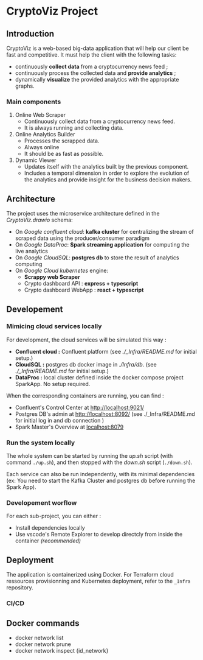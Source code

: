# CryptoViz Project

## Introduction

CryptoViz is a web-based big-data application that will help our client be fast and competitive. It must help the client with the following tasks:
- continuously **collect data** from a cryptocurrency news feed ;
- continuously process the collected data and **provide analytics** ;
- dynamically **visualize** the provided analytics with the appropriate graphs. 

### Main components
1. Online Web Scraper
    - Continuously collect data from a cryptocurrency news feed.
    - It is always running and collecting data.
2. Online Analytics Builder
    - Processes the scrapped data.
    - Always online
    - It should be as fast as possible.
3. Dynamic Viewer
    - Updates itself with the analytics built by the previous component.
    - Includes a temporal dimension in order to explore the evolution of the analytics and provide insight for the business decision makers.


## Architecture

The project uses the microservice architecture defined in the *CryptoViz.drawio* schema:
- On *Google confluent cloud*: **kafka cluster** for centralizing the stream of scraped data using the producer/consumer paradigm
- On *Google DataProc*: **Spark streaming application** for computing the live analytics
- On *Google CloudSQL*: **postgres db** to store the result of analytics computing 
- On *Google Cloud kubernetes* engine:
    - **Scrappy web Scraper**
    - Crypto dashboard API : **express + typescript**
    - Crypto dashboard WebApp : **react + typescript**

## Developement

### Mimicing cloud services locally
For development, the cloud services will be simulated this way :
- **Confluent cloud :** Confluent platform (see *./_Infra/README.md* for initial setup.)
- **CloudSQL :** postgres db docker image in *./Infra/db*. (see *./_Infra/README.md* for initial setup.)
- **DataProc :**  local cluster defined inside the docker compose project SparkApp. No setup required.

When the corresponding containers are running, you can find :
- Confluent's Control Center at [http://localhost:9021/](http://localhost:9021/)
- Postgres DB's admin at [http://localhost:8092/](http://localhost:8092/) (see ./_Infra/README.md for initial log in and db connection )
- Spark Master's Overview at [localhost:8079](localhost:8079) 

### Run the system locally
The whole system can be started by running the *up.sh* script (with command `./up.sh`), and then stopped with the  *down.sh* script (`./down.sh`).

Each service can also be run independently, with its minimal dependencies (ex: You need to start the Kafka Cluster and postgres db before running the Spark App).

### Developement worflow

For each sub-project, you can either :
- Install dependencies locally 
- Use vscode's Remote Explorer to develop directcly from inside the container *(recommended)*

## Deployment

The application is containerized using Docker. For Terraform cloud ressources provisionning and Kubernetes deployment, refer to the `_Infra` repository.

### CI/CD




## Docker commands
- docker network list
- docker network prune
- docker network inspect {id_network}